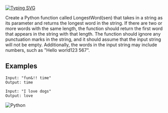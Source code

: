 [![Typing SVG](https://readme-typing-svg.demolab.com/?lines=Longest+word;Logic+exercise)](https://git.io/typing-svg)

Create a Python function called LongestWord(sen) that takes in a string as its parameter and returns the longest word in the string. If there are two or more words with the same length, the function should return the first word that appears in the string with that length. The function should ignore any punctuation marks in the string, and it should assume that the input string will not be empty. Additionally, the words in the input string may include numbers, such as "Hello world123 567".

## Examples

```
Input: "fun&!! time"
Output: time
```

```
Input: "I love dogs"
Output: love
```

![Python](https://img.shields.io/badge/python-3670A0?style=for-the-badge&logo=python&logoColor=ffdd54)
